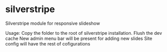 # silverstripe
Silverstripe module for responsive slideshow

Usage:
Copy the folder to the root of silverstripe installation.
Flush the dev cache
New admin menu bar will be present for adding new slides
Site config will have the rest of cofigurations

